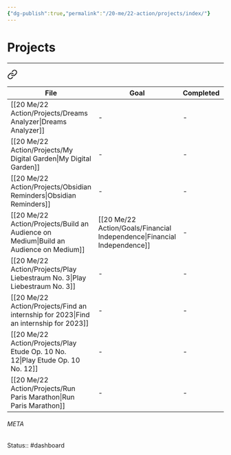 ```yaml
---
{"dg-publish":true,"permalink":"/20-me/22-action/projects/index/"}
---
```


# Projects
---

<div class="transclusion internal-embed is-loaded"><a class="markdown-embed-link" href="/20-me/22-action/alignment/#9a6675" aria-label="Open link"><svg xmlns="http://www.w3.org/2000/svg" width="24" height="24" viewBox="0 0 24 24" fill="none" stroke="currentColor" stroke-width="2" stroke-linecap="round" stroke-linejoin="round" class="svg-icon lucide-link"><path d="M10 13a5 5 0 0 0 7.54.54l3-3a5 5 0 0 0-7.07-7.07l-1.72 1.71"></path><path d="M14 11a5 5 0 0 0-7.54-.54l-3 3a5 5 0 0 0 7.07 7.07l1.71-1.71"></path></svg></a><div class="markdown-embed">



| File                                                                                     | Goal                                                                        | Completed | Deadline          |
| ---------------------------------------------------------------------------------------- | --------------------------------------------------------------------------- | --------- | ----------------- |
| [[20 Me/22 Action/Projects/Dreams Analyzer\|Dreams Analyzer]]                         | \-                                                                          | \-        | \-                |
| [[20 Me/22 Action/Projects/My Digital Garden\|My Digital Garden]]                     | \-                                                                          | \-        | \-                |
| [[20 Me/22 Action/Projects/Obsidian Reminders\|Obsidian Reminders]]                   | \-                                                                          | \-        | \-                |
| [[20 Me/22 Action/Projects/Build an Audience on Medium\|Build an Audience on Medium]] | [[20 Me/22 Action/Goals/Financial Independence\|Financial Independence]] | \-        | \-                |
| [[20 Me/22 Action/Projects/Play Liebestraum No. 3\|Play Liebestraum No. 3]]           | \-                                                                          | \-        | February 01, 2023 |
| [[20 Me/22 Action/Projects/Find an internship for 2023\|Find an internship for 2023]] | \-                                                                          | \-        | March 01, 2023    |
| [[20 Me/22 Action/Projects/Play Etude Op. 10 No. 12\|Play Etude Op. 10 No. 12]]       | \-                                                                          | \-        | April 01, 2023    |
| [[20 Me/22 Action/Projects/Run Paris Marathon\|Run Paris Marathon]]                   | \-                                                                          | \-        | April 01, 2023    |


</div></div>





###### META
Status:: #dashboard 